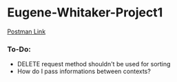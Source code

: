# Eugene-Whitaker-Project1 #

[Postman Link](https://app.getpostman.com/join-team?invite_code=3994deb6b4a227464aa8960c529fd475)

### To-Do: ###
- DELETE request method shouldn't be used for sorting
- How do I pass informations between contexts?

